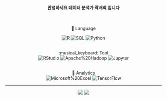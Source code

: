 <div align="center">


#### 안녕하세요 데이터 분석가 곽배희 입니다

<br/>

:pencil: Language

<img alt="R" src ="https://img.shields.io/badge/R-276DC3.svg?&style=for-the-badge&logo=R&logoColor=white"/> <img alt="SQL" src ="https://img.shields.io/badge/SQL-4479A1.svg?&style=for-the-badge&logo=SQL&logoColor=white"/> <img alt="Python" src ="https://img.shields.io/badge/Python-3776AB.svg?&style=for-the-badge&logo=Python&logoColor=white"/>

<br/>
:musical_keyboard: Tool  

<br/>
<img alt="RStudio" src ="https://img.shields.io/badge/RStudio-75AADB.svg?&style=for-the-badge&logo=RStudio&logoColor=white"/> 
<img alt="Apache%20Hadoop" src ="https://img.shields.io/badge/Apache%20Hadoop-66CCFF.svg?&style=for-the-badge&logo=Apache%20Hadoop&logoColor=white"/>
<img alt="Jupyter" src ="https://img.shields.io/badge/Jupyter-F37626.svg?&style=for-the-badge&logo=Jupyter&logoColor=white"/>



<br/>
<br/>

:musical_score: Analytics
<br/>
<img alt="Microsoft%20Excel" src ="https://img.shields.io/badge/Microsoft%20Excel-217346.svg?&style=for-the-badge&logo=Microsoft%20Excel&logoColor=white"/>
<img alt="TensorFlow" src ="https://img.shields.io/badge/TensorFlow-FF6F00.svg?&style=for-the-badge&logo=TensorFlow&logoColor=white"/>



</div>

________________

<div align="center">


![](https://github-profile-summary-cards.vercel.app/api/cards/profile-details?username=bezkwag&theme=nord_bright) ![](http://github-profile-summary-cards.vercel.app/api/cards/repos-per-language?username=bezkwag&theme=nord_bright)


</div>


